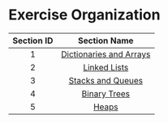 # Exercise Organization

| Section ID | Section Name |
|:-----------:|:--------:|
| 1 | [Dictionaries and Arrays](https://github.com/ByteAcademyCo/Exercises/tree/master/data_structures/dictionaries_and_arrays) |
| 2 | [Linked Lists](https://github.com/ByteAcademyCo/Exercises/tree/master/data_structures/linked_lists) |
| 3 | [Stacks and Queues](https://github.com/ByteAcademyCo/Exercises/tree/master/data_structures/stacks_and_queues) |
| 4 | [Binary Trees](https://github.com/ByteAcademyCo/Exercises/tree/master/data_structures/binary_trees) |
| 5 | [Heaps](https://github.com/ByteAcademyCo/Exercises/tree/master/data_structures/heaps) |
